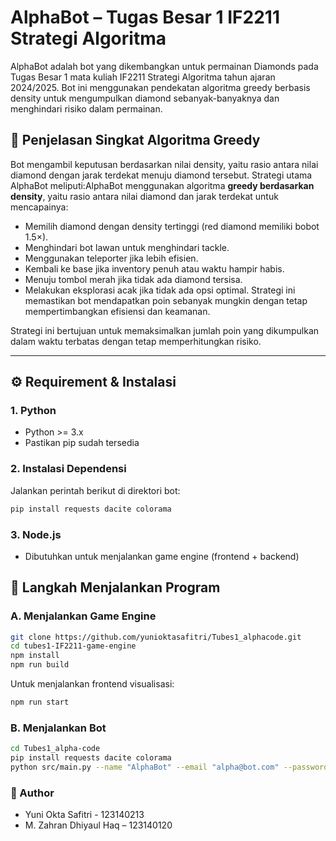 # AlphaBot – Tugas Besar 1 IF2211 Strategi Algoritma

AlphaBot adalah bot yang dikembangkan untuk permainan Diamonds pada Tugas Besar 1 mata kuliah IF2211 Strategi Algoritma tahun ajaran 2024/2025. Bot ini menggunakan pendekatan algoritma greedy berbasis density untuk mengumpulkan diamond sebanyak-banyaknya dan menghindari risiko dalam permainan.

## 🧠 Penjelasan Singkat Algoritma Greedy

Bot mengambil keputusan berdasarkan nilai density, yaitu rasio antara nilai diamond dengan jarak terdekat menuju diamond tersebut.
Strategi utama AlphaBot meliputi:AlphaBot menggunakan algoritma **greedy berdasarkan density**, yaitu rasio antara nilai diamond dan jarak terdekat untuk mencapainya:
- Memilih diamond dengan density tertinggi (red diamond memiliki bobot 1.5×).
- Menghindari bot lawan untuk menghindari tackle.
- Menggunakan teleporter jika lebih efisien.
- Kembali ke base jika inventory penuh atau waktu hampir habis.
- Menuju tombol merah jika tidak ada diamond tersisa.
- Melakukan eksplorasi acak jika tidak ada opsi optimal.
Strategi ini memastikan bot mendapatkan poin sebanyak mungkin dengan tetap mempertimbangkan efisiensi dan keamanan.

Strategi ini bertujuan untuk memaksimalkan jumlah poin yang dikumpulkan dalam waktu terbatas dengan tetap memperhitungkan risiko.

---

## ⚙️ Requirement & Instalasi

### 1. Python
- Python >= 3.x
- Pastikan pip sudah tersedia


### 2. Instalasi Dependensi
Jalankan perintah berikut di direktori bot:

```bash
pip install requests dacite colorama
```

### 3. Node.js
- Dibutuhkan untuk menjalankan game engine (frontend + backend)

## 🚀 Langkah Menjalankan Program
### A. Menjalankan Game Engine
```bash
git clone https://github.com/yunioktasafitri/Tubes1_alphacode.git
cd tubes1-IF2211-game-engine
npm install
npm run build
```
Untuk menjalankan frontend visualisasi:
```bash
npm run start
```
### B. Menjalankan Bot
```bash
cd Tubes1_alpha-code
pip install requests dacite colorama
python src/main.py --name "AlphaBot" --email "alpha@bot.com" --password "123" --team "alpha-code"
```

### 👤 Author
- Yuni Okta Safitri - 123140213
- M. Zahran Dhiyaul Haq – 123140120

